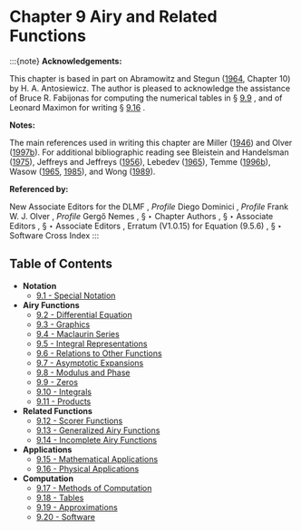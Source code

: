 # Chapter 9 Airy and Related Functions

:::{note}
**Acknowledgements:**

This chapter is based in part on Abramowitz and Stegun ([1964](./bib/index.html#bib24 "Handbook of Mathematical Functions with Formulas, Graphs, and Mathematical Tables"), Chapter 10) by H. A. Antosiewicz. The author is pleased to acknowledge the assistance of Bruce R. Fabijonas for computing the numerical tables in § [9.9](./9.9.md "§9.9 Zeros ‣ Airy Functions ‣ Chapter 9 Airy and Related Functions") , and of Leonard Maximon for writing § [9.16](./9.16.md "§9.16 Physical Applications ‣ Applications ‣ Chapter 9 Airy and Related Functions") .

**Notes:**

The main references used in writing this chapter are Miller ([1946](./bib/M.html#bib1619 "The Airy Integral, Giving Tables of Solutions of the Differential Equation = y ′′ ⁢ x y")) and Olver ([1997b](./bib/O.html#bib1809 "Asymptotics and Special Functions")). For additional bibliographic reading see Bleistein and Handelsman ([1975](./bib/B.html#bib300 "Asymptotic Expansions of Integrals")), Jeffreys and Jeffreys ([1956](./bib/J.html#bib1166 "Methods of Mathematical Physics")), Lebedev ([1965](./bib/L.html#bib1394 "Special Functions and Their Applications")), Temme ([1996b](./bib/T.html#bib2230 "Special Functions: An Introduction to the Classical Functions of Mathematical Physics")), Wasow ([1965](./bib/W.html#bib2371 "Asymptotic Expansions for Ordinary Differential Equations"), [1985](./bib/W.html#bib2372 "Linear Turning Point Theory")), and Wong ([1989](./bib/W.html#bib2438 "Asymptotic Approximations of Integrals")).

**Referenced by:**

New Associate Editors for the DLMF , *Profile* Diego Dominici , *Profile* Frank W. J. Olver , *Profile* Gergő Nemes , § ‣ Chapter Authors , § ‣ Associate Editors , § ‣ Associate Editors , Erratum (V1.0.15) for Equation (9.5.6) , § ‣ Software Cross Index
:::

## Table of Contents

- <a id="PT1"></a>**Notation**
  - [9.1 - Special Notation](./9.1.md)
- <a id="PT2"></a>**Airy Functions**
  - [9.2 - Differential Equation](./9.2.md)
  - [9.3 - Graphics](./9.3.md)
  - [9.4 - Maclaurin Series](./9.4.md)
  - [9.5 - Integral Representations](./9.5.md)
  - [9.6 - Relations to Other Functions](./9.6.md)
  - [9.7 - Asymptotic Expansions](./9.7.md)
  - [9.8 - Modulus and Phase](./9.8.md)
  - [9.9 - Zeros](./9.9.md)
  - [9.10 - Integrals](./9.10.md)
  - [9.11 - Products](./9.11.md)
- <a id="PT3"></a>**Related Functions**
  - [9.12 - Scorer Functions](./9.12.md)
  - [9.13 - Generalized Airy Functions](./9.13.md)
  - [9.14 - Incomplete Airy Functions](./9.14.md)
- <a id="PT4"></a>**Applications**
  - [9.15 - Mathematical Applications](./9.15.md)
  - [9.16 - Physical Applications](./9.16.md)
- <a id="PT5"></a>**Computation**
  - [9.17 - Methods of Computation](./9.17.md)
  - [9.18 - Tables](./9.18.md)
  - [9.19 - Approximations](./9.19.md)
  - [9.20 - Software](./9.20.md)